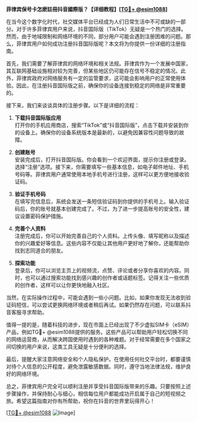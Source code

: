 **菲律宾保号卡怎麽註冊抖音國際版？【详细教程】[[TG💪+ @esim1088](https://t.me/s/esim1088)]**

在当今这个数字化时代，社交媒体平台已经成为人们日常生活中不可或缺的一部分。对于许多菲律宾用户来说，抖音国际版（TikTok）无疑是一个热门的选择。然而，由于地域限制和网络环境的不同，部分用户可能会遇到注册困难的问题。那么，菲律宾用户如何成功注册抖音国际版呢？本文将为你提供一份详细的注册指南。

首先，我们需要了解菲律宾的网络环境和相关法规。菲律宾作为一个发展中国家，其互联网基础设施相对较为完善，但某些地区仍可能存在信号不稳定的情况。此外，菲律宾政府对网络服务有一定的监管要求，这可能会影响用户的正常使用体验。因此，在注册抖音国际版之前，确保你的设备连接到稳定的网络是非常重要的。

接下来，我们来谈谈具体的注册步骤。以下是详细的流程：

1. **下载抖音国际版应用**  
   打开你的手机应用商店，搜索“TikTok”或“抖音国际版”，点击下载并安装到你的设备上。确保你的设备系统版本是最新的，以避免因兼容性问题导致的故障。

2. **创建账号**  
   安装完成后，打开抖音国际版。你会看到一个欢迎界面，提示你注册或登录。选择“注册”选项。接下来，你需要填写一些基本信息，如电子邮件地址、手机号码等。菲律宾用户通常使用本地手机号进行注册，这样可以更方便地接收验证码。

3. **验证手机号码**  
   在填写完信息后，系统会发送一条短信验证码到你提供的手机号上。输入验证码后，你的账号就基本创建完成了。不过，为了进一步提高账号的安全性，建议设置密码保护措施。

4. **完善个人资料**  
   注册完成后，你可以开始完善自己的个人资料。上传头像、填写昵称以及描述你的兴趣爱好等信息。这些内容不仅能让其他用户更好地了解你，还能帮助你找到志同道合的朋友。

5. **探索功能**  
   登录后，你可以浏览主页上的视频流，点赞、评论或者分享你喜欢的内容。同时，也可以通过搜索功能找到感兴趣的创作者或话题标签。记得关注一些优质的创作者，这样可以让你更快地融入社区。

当然，在实际操作过程中，可能会遇到一些小问题。比如，如果你发现无法收到验证码短信，可以尝试更换网络环境或者稍后再试。如果仍然存在问题，可以联系抖音客服寻求帮助。

值得一提的是，随着科技的进步，现在市面上已经出现了不少虚拟SIM卡（eSIM）产品，例如TG💪+ @esim1088提供的服务。这些产品可以帮助用户轻松切换不同的网络运营商，从而解决跨国使用时遇到的各种难题。对于经常需要在多个国家之间切换的用户来说，这类工具无疑是十分便利的选择。

最后，提醒大家注意网络安全和个人隐私保护。在使用任何社交平台时，都要谨慎对待个人信息的公开程度，避免泄露敏感数据。同时，遵守当地法律法规，维护良好的网络环境。

总之，菲律宾用户完全可以顺利注册并享受抖音国际版带来的乐趣。只要按照上述步骤操作，并保持耐心与细心，相信每位用户都能成功开启属于自己的短视频之旅。希望这篇指南对你有所帮助，祝你在抖音的世界里玩得开心！

[[TG💪+ @esim1088](https://t.me/s/esim1088) ![Image](https://i.postimg.cc/4NQfJmqS/Snipaste-2025-05-13-00-14-12.png)]
